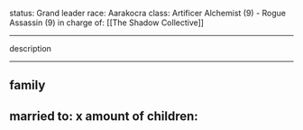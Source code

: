 status: Grand leader
race: Aarakocra
class: Artificer Alchemist (9) - Rogue Assassin (9)
in charge of: [[The Shadow Collective]]

---

description

---

## family

married to:
x amount of children:
- 